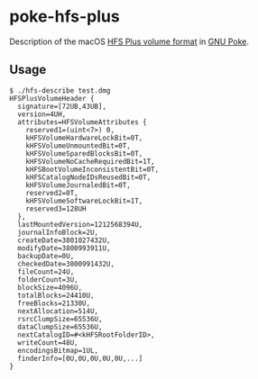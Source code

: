 # poke-hfs-plus

Description of the macOS [HFS Plus volume format](https://developer.apple.com/library/archive/technotes/tn/tn1150.html) in [GNU Poke](http://jemarch.net/poke).

## Usage

```
$ ./hfs-describe test.dmg
HFSPlusVolumeHeader {
  signature=[72UB,43UB],
  version=4UH,
  attributes=HFSVolumeAttributes {
    reserved1=(uint<7>) 0,
    kHFSVolumeHardwareLockBit=0T,
    kHFSVolumeUnmountedBit=0T,
    kHFSVolumeSparedBlocksBit=0T,
    kHFSVolumeNoCacheRequiredBit=1T,
    kHFSBootVolumeInconsistentBit=0T,
    kHFSCatalogNodeIDsReusedBit=0T,
    kHFSVolumeJournaledBit=0T,
    reserved2=0T,
    kHFSVolumeSoftwareLockBit=1T,
    reserved3=128UH
  },
  lastMountedVersion=1212568394U,
  journalInfoBlock=2U,
  createDate=3801027432U,
  modifyDate=3800993911U,
  backupDate=0U,
  checkedDate=3800991432U,
  fileCount=24U,
  folderCount=3U,
  blockSize=4096U,
  totalBlocks=24410U,
  freeBlocks=21330U,
  nextAllocation=514U,
  rsrcClumpSize=65536U,
  dataClumpSize=65536U,
  nextCatalogID=#<kHFSRootFolderID>,
  writeCount=48U,
  encodingsBitmap=1UL,
  finderInfo=[0U,0U,0U,0U,0U,...]
}
```
